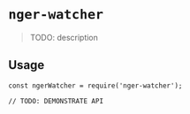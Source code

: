 # `nger-watcher`

> TODO: description

## Usage

```
const ngerWatcher = require('nger-watcher');

// TODO: DEMONSTRATE API
```
